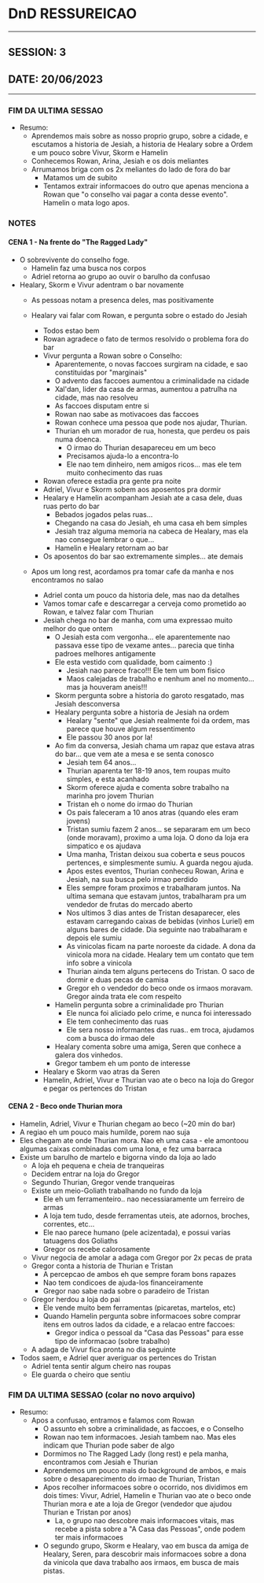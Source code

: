 # DnD RESSUREICAO
----

## SESSION: 3

## DATE: 20/06/2023
----

### FIM DA ULTIMA SESSAO

- Resumo:
  - Aprendemos mais sobre as nosso proprio grupo, sobre a cidade, e escutamos a historia de Jesiah, a historia de Healary sobre a Ordem e um pouco sobre Vivur, Skorm e Hamelin
  - Conhecemos Rowan, Arina, Jesiah e os dois meliantes
  - Arrumamos briga com os 2x meliantes do lado de fora do bar
    - Matamos um de subito
    - Tentamos extrair informacoes do outro que apenas menciona a Rowan que "o conselho vai pagar a conta desse evento". Hamelin o mata logo apos.
  
### NOTES

#### CENA 1 - Na frente do "The Ragged Lady"

  - O sobrevivente do conselho foge.
    - Hamelin faz uma busca nos corpos
    - Adriel retorna ao grupo ao ouvir o barulho da confusao
  - Healary, Skorm e Vivur adentram o bar novamente
    - As pessoas notam a presenca deles, mas positivamente
    - Healary vai falar com Rowan, e pergunta sobre o estado do Jesiah
      - Todos estao bem
      - Rowan agradece o fato de termos resolvido o problema fora do bar
      - Vivur pergunta a Rowan sobre o Conselho:
        - Aparentemente, o novas faccoes surgiram na cidade, e sao constituidas por "marginais"
        - O advento das faccoes aumentou a criminalidade na cidade
        - Xal'dan, lider da casa de armas, aumentou a patrulha na cidade, mas nao resolveu
        - As faccoes disputam entre si
        - Rowan nao sabe as motivacoes das faccoes
        - Rowan conhece uma pessoa que pode nos ajudar, Thurian. 
        - Thurian eh um morador de rua, honesta, que perdeu os pais numa doenca.
          - O irmao do Thurian desapareceu em um beco
          - Precisamos ajuda-lo a encontra-lo
          - Ele nao tem dinheiro, nem amigos ricos... mas ele tem muito conhecimento das ruas
      - Rowan oferece estadia pra gente pra noite
      - Adriel, Vivur e Skorm sobem aos aposentos pra dormir
      - Healary e Hamelin acompanham Jesiah ate a casa dele, duas ruas perto do bar
        - Bebados jogados pelas ruas... 
        - Chegando na casa do Jesiah, eh uma casa eh bem simples
        - Jesiah traz alguma memoria na cabeca de Healary, mas ela nao consegue lembrar o que...
        - Hamelin e Healary retornam ao bar
      - Os aposentos do bar sao extremamente simples... ate demais
    
    - Apos um long rest, acordamos pra tomar cafe da manha e nos encontramos no salao
      - Adriel conta um pouco da historia dele, mas nao da detalhes
      - Vamos tomar cafe e descarregar a cerveja como prometido ao Rowan, e talvez falar com Thurian
      - Jesiah chega no bar de manha, com uma expressao muito melhor do que ontem
        - O Jesiah esta com vergonha... ele aparentemente nao passava esse tipo de vexame antes... parecia que tinha padroes melhores antigamente
        - Ele esta vestido com qualidade, bom caimento :)
          - Jesiah nao parece fraco!!! Ele tem um bom fisico
          - Maos calejadas de trabalho e nenhum anel no momento... mas ja houveram aneis!!!
        - Skorm pergunta sobre a historia do garoto resgatado, mas Jesiah desconversa
        - Healary pergunta sobre a historia de Jesiah na ordem
          - Healary "sente" que Jesiah realmente foi da ordem, mas parece que houve algum ressentimento
          - Ele passou 30 anos por la! 
        - Ao fim da conversa, Jesiah chama um rapaz que estava atras do bar... que vem ate a mesa e se senta conosco
          - Jesiah tem 64 anos...
          - Thurian aparenta ter 18-19 anos, tem roupas muito simples, e esta acanhado
          - Skorm oferece ajuda e comenta sobre trabalho na marinha pro jovem Thurian
          - Tristan eh o nome do irmao do Thurian
          - Os pais faleceram a 10 anos atras (quando eles eram jovens)
          - Tristan sumiu fazem 2 anos... se separaram em um beco (onde moravam), proximo a uma loja. O dono da loja era simpatico e os ajudava
          - Uma manha, Tristan deixou sua coberta e seus poucos pertences, e simplesmente sumiu. A guarda negou ajuda.
          - Apos estes eventos, Thurian conheceu Rowan, Arina e Jesiah, na sua busca pelo irmao perdido
          - Eles sempre foram proximos e trabalharam juntos. Na ultima semana que estavam juntos, trabalharam pra um vendedor de frutas do mercado aberto
          - Nos ultimos 3 dias antes de Tristan desaparecer, eles estavam carregando caixas de bebidas (vinhos Luriel) em alguns bares de cidade. Dia seguinte nao trabalharam e depois ele sumiu
          - As vinicolas ficam na parte noroeste da cidade. A dona da vinicola mora na cidade. Healary tem um contato que tem info sobre a vinicola
          - Thurian ainda tem alguns pertecens do Tristan. O saco de dormir e duas pecas de camisa
          - Gregor eh o vendedor do beco onde os irmaos moravam. Gregor ainda trata ele com respeito
        - Hamelin pergunta sobre a criminalidade pro Thurian
          - Ele nunca foi aliciado pelo crime, e nunca foi interessado
          - Ele tem conhecimento das ruas
          - Ele sera nosso informantes das ruas.. em troca, ajudamos com a busca do irmao dele
        - Healary comenta sobre uma amiga, Seren que conhece a galera dos vinhedos. 
        - Gregor tambem eh um ponto de interesse
      - Healary e Skorm vao atras da Seren
      - Hamelin, Adriel, Vivur e Thurian vao ate o beco na loja do Gregor e pegar os pertences do Tristan
      

#### CENA 2 - Beco onde Thurian mora
  - Hamelin, Adriel, Vivur e Thurian chegam ao beco (~20 min do bar)
  - A regiao eh um pouco mais humilde, porem nao suja 
  - Eles chegam ate onde Thurian mora. Nao eh uma casa - ele amontoou algumas caixas combinadas com uma lona, e fez uma barraca
  - Existe um barulho de martelo e bigorna vindo da loja ao lado
    - A loja eh pequena e cheia de tranqueiras
    - Decidem entrar na loja do Gregor
    - Segundo Thurian, Gregor vende tranqueiras
    - Existe um meio-Goliath trabalhando no fundo da loja
      - Ele eh um ferramenteiro.. nao necessiaramente um ferreiro de armas
      - A loja tem tudo, desde ferramentas uteis, ate adornos, broches, correntes, etc...
      - Ele nao parece humano (pele acizentada), e possui varias tatuagens dos Goliaths
      - Gregor os recebe calorosamente
    - Vivur negocia de amolar a adaga com Gregor por 2x pecas de prata
    - Gregor conta a historia de Thurian e Tristan
      - A percepcao de ambos eh que sempre foram bons rapazes
      - Nao tem condicoes de ajuda-los financeiramente
      - Gregor nao sabe nada sobre o paradeiro de Tristan
    - Gregor herdou a loja do pai
      - Ele vende muito bem ferramentas (picaretas, martelos, etc)
      - Quando Hamelin pergunta sobre informacoes sobre comprar itens em outros lados da cidade, e a relacao entre faccoes:
        - Gregor indica o pessoal da "Casa das Pessoas" para esse tipo de informacao (sobre trabalho)
    - A adaga de Vivur fica pronta no dia seguinte
  - Todos saem, e Adriel quer averiguar os pertences do Tristan
    - Adriel tenta sentir algum cheiro nas roupas
    - Ele guarda o cheiro que sentiu


### FIM DA ULTIMA SESSAO (colar no novo arquivo)

- Resumo:
  - Apos a confusao, entramos e falamos com Rowan
    - O assunto eh sobre a criminalidade, as faccoes, e o Conselho
    - Rowan nao tem informacoes. Jesiah tambem nao. Mas eles indicam que Thurian pode saber de algo
    - Dormimos no The Ragged Lady (long rest) e pela manha, encontramos com Jesiah e Thurian
    - Aprendemos um pouco mais do background de ambos, e mais sobre o desaparecimento do irmao de Thurian, Tristan
    - Apos recolher informacoes sobre o ocorrido, nos dividimos em dois times: Vivur, Adriel, Hamelin e Thurian vao ate o beco onde Thurian mora e ate a loja de Gregor (vendedor que ajudou Thurian e Tristan por anos)
      - La, o grupo nao descobre mais informacoes vitais, mas recebe a pista sobre a "A Casa das Pessoas", onde podem ter mais informacoes
    - O segundo grupo, Skorm e Healary, vao em busca da amiga de Healary, Seren, para descobrir mais informacoes sobre a dona da vinicola que dava trabalho aos irmaos, em busca de mais pistas.